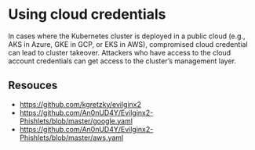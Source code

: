 # Using cloud credentials

In cases where the Kubernetes cluster is deployed in a public cloud (e.g., AKS in Azure, GKE in GCP, or EKS in AWS), compromised cloud credential can lead to cluster takeover. Attackers who have access to the cloud account credentials can get access to the cluster’s management layer.

## Resouces

- <https://github.com/kgretzky/evilginx2>
- <https://github.com/An0nUD4Y/Evilginx2-Phishlets/blob/master/google.yaml>
- <https://github.com/An0nUD4Y/Evilginx2-Phishlets/blob/master/aws.yaml>
